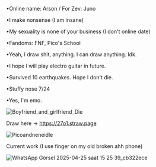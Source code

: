 •Online name: Arson / For Zev: Juno

•I make nonsense (I am insane)

•My sexuality is none of your business (I don't online date)

•Fandoms: FNF, Pico's School

•Yeah, I draw shit, anything. I can draw anything. Idk.

•I hope I will play electro guitar in future.

•Survived 10 earthquakes. Hope I don't die.

•Stuffy nose 7/24

•Yes, I'm emo.

![Boyfriend_and_girlfriend_Die](https://github.com/user-attachments/assets/1f9bca5d-480f-4876-b1ee-580893160762)

Draw here -> https://27o1.straw.page

![Picoandneneidle](https://github.com/user-attachments/assets/e8d39fe8-b00a-410a-8ace-621b4dee043c)

Current work (I use finger on my old broken ahh phone)

![WhatsApp Görsel 2025-04-25 saat 15 25 39_cb322ece](https://github.com/user-attachments/assets/0c3c5fda-690e-43a9-b8e2-e16ba419f8d3)
